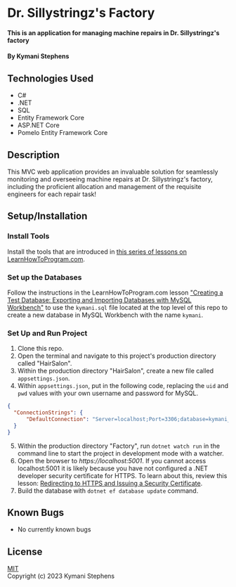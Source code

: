 # Dr. Sillystringz's Factory

#### This is an application for managing machine repairs in Dr. Sillystringz's factory

#### By Kymani Stephens

## Technologies Used

* C#
* .NET
* SQL
* Entity Framework Core
* ASP.NET Core
* Pomelo Entity Framework Core 

## Description

This MVC web application provides an invaluable solution for seamlessly monitoring and overseeing machine repairs at Dr. Sillystringz's factory, including the proficient allocation and management of the requisite engineers for each repair task!

## Setup/Installation

### Install Tools

Install the tools that are introduced in [this series of lessons on LearnHowToProgram.com](https://www.learnhowtoprogram.com/c-and-net/getting-started-with-c).

### Set up the Databases

Follow the instructions in the LearnHowToProgram.com lesson ["Creating a Test Database: Exporting and Importing Databases with MySQL Workbench"](https://www.learnhowtoprogram.com/c-and-net/database-basics/creating-a-test-database-exporting-and-importing-databases-with-mysql-workbench) to use the `kymani.sql` file located at the top level of this repo to create a new database in MySQL Workbench with the name `kymani`. 

### Set Up and Run Project

1. Clone this repo.
2. Open the terminal and navigate to this project's production directory called "HairSalon".
3. Within the production directory "HairSalon", create a new file called `appsettings.json`.
4. Within `appsettings.json`, put in the following code, replacing the `uid` and `pwd` values with your own username and password for MySQL.

```json
{
  "ConnectionStrings": {
      "DefaultConnection": "Server=localhost;Port=3306;database=kymani_stephens;uid=[YOUR-USERNAME];pwd=[YOUR-PASSWORD];"
  }
}
```

5. Within the production directory "Factory", run `dotnet watch run` in the command line to start the project in development mode with a watcher.
4. Open the browser to _https://localhost:5001_. If you cannot access localhost:5001 it is likely because you have not configured a .NET developer security certificate for HTTPS. To learn about this, review this lesson: [Redirecting to HTTPS and Issuing a Security Certificate](https://www.learnhowtoprogram.com/lessons/redirecting-to-https-and-issuing-a-security-certificate).
6. Build the database with `dotnet ef database update` command.

## Known Bugs

* No currently known bugs

## License
[MIT](https://opensource.org/license/mit)
<br>
Copyright (c) 2023 Kymani Stephens